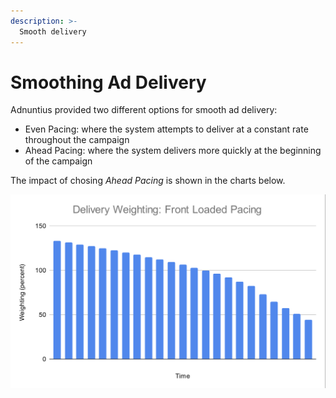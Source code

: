 ```yaml
---
description: >-
  Smooth delivery
---
```


# Smoothing Ad Delivery

Adnuntius provided two different options for smooth ad delivery:

- Even Pacing: where the system attempts to deliver at a constant rate throughout the campaign
- Ahead Pacing: where the system delivers more quickly at the beginning of the campaign

The impact of chosing *Ahead Pacing* is shown in the charts below.

![Delivery Weighting: Ahead Pacing](../../../.gitbook/assets/DeliveryWeighting.png)
